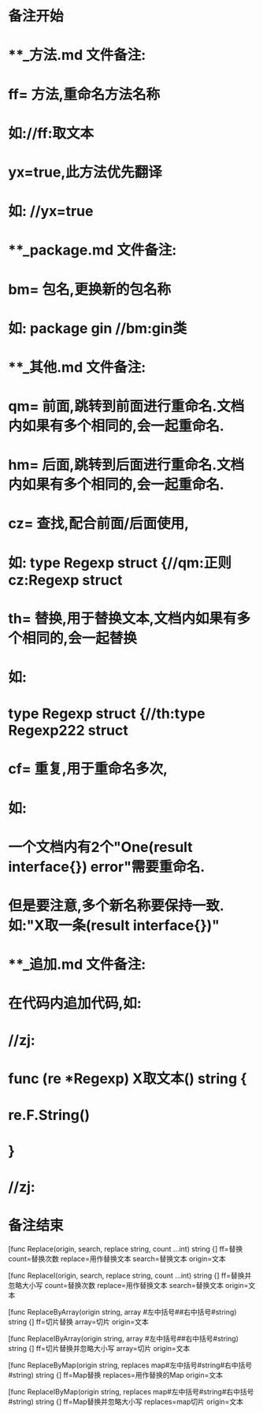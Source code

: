 # 备注开始
# **_方法.md 文件备注:
# ff= 方法,重命名方法名称
# 如://ff:取文本
#
# yx=true,此方法优先翻译
# 如: //yx=true


# **_package.md 文件备注:
# bm= 包名,更换新的包名称 
# 如: package gin //bm:gin类


# **_其他.md 文件备注:
# qm= 前面,跳转到前面进行重命名.文档内如果有多个相同的,会一起重命名.
# hm= 后面,跳转到后面进行重命名.文档内如果有多个相同的,会一起重命名.
# cz= 查找,配合前面/后面使用,
# 如: type Regexp struct {//qm:正则 cz:Regexp struct
#
# th= 替换,用于替换文本,文档内如果有多个相同的,会一起替换
# 如:
# type Regexp struct {//th:type Regexp222 struct
#
# cf= 重复,用于重命名多次,
# 如: 
# 一个文档内有2个"One(result interface{}) error"需要重命名.
# 但是要注意,多个新名称要保持一致. 如:"X取一条(result interface{})"


# **_追加.md 文件备注:
# 在代码内追加代码,如:
# //zj:
# func (re *Regexp) X取文本() string { 
#    re.F.String()
# }
# //zj:
# 备注结束

[func Replace(origin, search, replace string, count ...int) string {]
ff=替换
count=替换次数
replace=用作替换文本
search=替换文本
origin=文本

[func ReplaceI(origin, search, replace string, count ...int) string {]
ff=替换并忽略大小写
count=替换次数
replace=用作替换文本
search=替换文本
origin=文本

[func ReplaceByArray(origin string, array #左中括号##右中括号#string) string {]
ff=切片替换
array=切片
origin=文本

[func ReplaceIByArray(origin string, array #左中括号##右中括号#string) string {]
ff=切片替换并忽略大小写
array=切片
origin=文本

[func ReplaceByMap(origin string, replaces map#左中括号#string#右中括号#string) string {]
ff=Map替换
replaces=用作替换的Map
origin=文本

[func ReplaceIByMap(origin string, replaces map#左中括号#string#右中括号#string) string {]
ff=Map替换并忽略大小写
replaces=map切片
origin=文本
